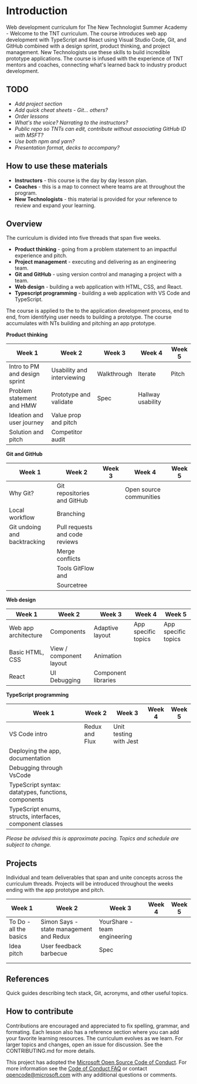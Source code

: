 
# Introduction
Web development curriculum for The New Technologist Summer Academy - Welcome to the TNT curriculum. The course introduces web app development with TypeScript and React using Visual Studio Code, Git, and GitHub combined with a design sprint, product thinking, and project management. New Technologists use these skills to build incredible prototype applications. The course is infused with the experience of TNT mentors and coaches, connecting what's learned back to industry product development.

## TODO
* *Add project section*
* *Add quick cheat sheets - Git... others?*
* *Order lessons*
* *What's the voice? Narrating to the instructors?*
* *Public repo so TNTs can edit, contribute without associating GitHub ID with MSFT?*
* *Use both npm and yarn?*
* *Presentation format, decks to accompany?*

## How to use these materials
* **Instructors** - this course is the day by day lesson plan.
* **Coaches** - this is a map to connect where teams are at throughout the program.
* **New Technologists** - this material is provided for your reference to review and expand your learning.

## Overview
The curriculum is divided into five threads that span five weeks.

* **Product thinking** - going from a problem statement to an impactful experience and pitch.
* **Project management** - executing and delivering as an engineering team.
* **Git and GitHub** - using version control and managing a project with a team.
* **Web design** - building a web application with HTML, CSS, and React.
* **Typescript programming** - building a web application with VS Code and TypeScript.

The course is applied to the to the application development process, end to end, from identifying user needs to building a prototype. The course accumulates with NTs building and pitching an app prototype.

**Product thinking**

Week 1 | Week 2 | Week 3 | Week 4 | Week 5
--- | --- | --- | --- | ---
Intro to PM and design sprint | Usability and interviewing | Walkthrough | Iterate | Pitch
Problem statement and HMW | Prototype and validate | Spec | Hallway usability |
Ideation and user journey | Value prop and pitch | | | 
Solution and pitch | Competitor audit | | | 

 **Git and GitHub**

Week 1 | Week 2 | Week 3 | Week 4 | Week 5
--- | --- | --- | --- | ---
 | Why Git? | Git repositories and GitHub | | Open source communities |
 | Local workflow | Branching | | |
 | Git undoing and backtracking | Pull requests and code reviews | | |
 | | Merge conflicts |  |  | 
 | | Tools GitFlow and   |  | 
 | |  Sourcetree  | | |

 **Web design**

 Week 1 | Week 2 | Week 3 | Week 4 | Week 5
--- | --- | --- | --- | ---
Web app architecture | Components | Adaptive layout | App specific topics | App specific topics
Basic HTML, CSS | View / component layout | Animation | | 
React | UI Debugging | Component libraries | 

 **TypeScript programming**

  Week 1 | Week 2 | Week 3 | Week 4 | Week 5
--- | --- | --- | --- | ---
VS Code intro | Redux and Flux | Unit testing with Jest |  |
Deploying the app, documentation | |  |  |
| Debugging through VsCode| | | | 
| TypeScript syntax: datatypes, functions, components | | | 
| TypeScript enums, structs, interfaces, component classes | | | |

*Please be advised this is approximate pacing. Topics and schedule are subject to change.*

## Projects
Individual and team deliverables that span and unite concepts across the curriculum threads. Projects will be introduced throughout the weeks ending with the app prototype and pitch.

Week 1 | Week 2 | Week 3 | Week 4 | Week 5
--- | --- | --- | --- | ---
To Do - all the basics | Simon Says - state management and Redux | YourShare - team engineering | | 
 Idea pitch | User feedback barbecue | Spec | | 
 | | | | 
 | | | | 

## References
Quick guides describing tech stack, Git, acronyms, and other useful topics.

## How to contribute
Contributions are encouraged and appreciated to fix spelling, grammar, and formating. Each lesson also has a reference section where you can add your favorite learning resources. The curriculum evolves as we learn. For larger topics and changes, open an issue for discussion. See the CONTRIBUTING.md for more details.

This project has adopted the [Microsoft Open Source Code of Conduct](https://opensource.microsoft.com/codeofconduct/).
For more information see the [Code of Conduct FAQ](https://opensource.microsoft.com/codeofconduct/faq/) or
contact [opencode@microsoft.com](mailto:opencode@microsoft.com) with any additional questions or comments.
